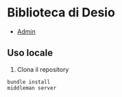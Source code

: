# Biblioteca di Desio

- [Admin](http://admin.biblioteca.desio.org/)

## Uso locale

1. Clona il repository

```
bundle install
middleman server
```

